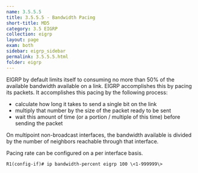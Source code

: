 ```yaml
---
name: 3.5.5.5
title: 3.5.5.5 - Bandwidth Pacing
short-title: MD5
category: 3.5 EIGRP
collection: eigrp
layout: page
exam: both
sidebar: eigrp_sidebar
permalink: 3.5.5.5.html
folder: eigrp
---
```

EIGRP by default limits itself to consuming no more than 50% of the available bandwidth available on a link. EIGRP accomplishes this by pacing its packets. It accomplishes this pacing by the following process:
- calculate how long it takes to send a single bit on the link
- multiply that number by the size of the packet ready to be sent
- wait this amount of time (or a portion / multiple of this time) before sending the packet

On multipoint non-broadcast interfaces, the bandwidth available is divided by the number of neighbors reachable through that interface.

Pacing rate can be configured on a per interface basis.
```
R1(config-if)# ip bandwidth-percent eigrp 100 \<1-999999\>
```
